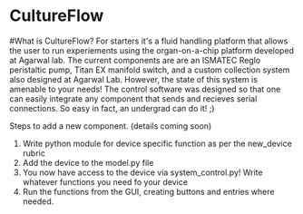 # CultureFlow

#What is CultureFlow?
For starters it's a fluid handling platform that allows the user to run experiements using the organ-on-a-chip platform developed at Agarwal lab. The current components are are an ISMATEC Reglo peristaltic pump, Titan EX manifold switch, and a custom collection system also designed at Agarwal Lab. However, the state of this system is amenable to your needs! The control software was designed so that one can easily integrate any component that sends and recieves serial connections. So easy in fact, an undergrad can do it! ;) 

Steps to add a new component. (details coming soon)
1. Write python module for device specific function as per the new_device rubric
2. Add the device to the model.py file
3. You now have access to the device via system_control.py! Write whatever functions you need fo your device
4. Run the functions from the GUI, creating buttons and entries where needed. 
